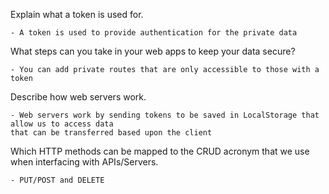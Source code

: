 Explain what a token is used for.

    - A token is used to provide authentication for the private data

What steps can you take in your web apps to keep your data secure?

    - You can add private routes that are only accessible to those with a token

Describe how web servers work.

    - Web servers work by sending tokens to be saved in LocalStorage that allow us to access data 
    that can be transferred based upon the client

Which HTTP methods can be mapped to the CRUD acronym that we use when interfacing with APIs/Servers.

    - PUT/POST and DELETE
